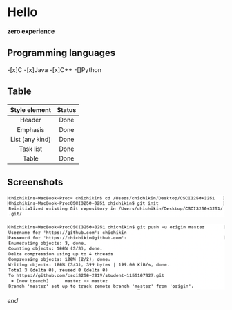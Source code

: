 # Hello
**zero experience**

## Programming languages
-[x]C
-[x]Java
-[x]C++
-[]Python

## Table
| Style element |  Status  |
|:-----------------:|:--------------:|
|Header|Done|
|Emphasis|Done|
|List (any kind)|Done|
|Task list|Done|
|Table|Done|

## Screenshots
![avatar](https://github.com/csci3250-2019/student-1155107827/blob/master/1.png)

![avatar](https://github.com/csci3250-2019/student-1155107827/blob/master/3.png)

*end*



